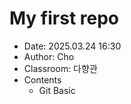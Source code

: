 # My first repo  
- Date: 2025.03.24 16:30  
- Author: Cho  
- Classroom: 다향관  
- Contents
    - Git Basic  
